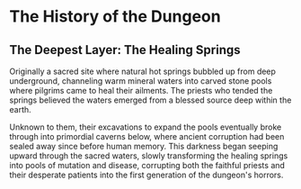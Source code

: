# The History of the Dungeon

## The Deepest Layer: The Healing Springs

Originally a sacred site where natural hot springs bubbled up from deep underground, channeling warm mineral waters into carved stone pools where pilgrims came to heal their ailments. The priests who tended the springs believed the waters emerged from a blessed source deep within the earth. 

Unknown to them, their excavations to expand the pools eventually broke through into primordial caverns below, where ancient corruption had been sealed away since before human memory. This darkness began seeping upward through the sacred waters, slowly transforming the healing springs into pools of mutation and disease, corrupting both the faithful priests and their desperate patients into the first generation of the dungeon's horrors.